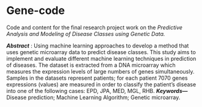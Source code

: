 # **Gene-code**

Code and content for the final research project work on the *Predictive Analysis and Modeling of Disease Classes using Genetic Data.*


**_Abstract_** ​:
Using machine learning approaches to develop a method that uses genetic microarray data to
predict disease classes. This study aims to implement and evaluate different machine 
learning techniques in prediction of diseases.
The dataset is extracted from a DNA microarray which measures the expression levels of large
numbers of genes simultaneously. Samples in the datasets represent patients; for each patient
7070 genes expressions (values) are measured in order to classify the patient’s disease into one
of the following cases: EPD, JPA, MED, MGL, RHB.
**_Keywords—_** ​ ​Disease prediction; Machine Learning Algorithm; Genetic microarray.
